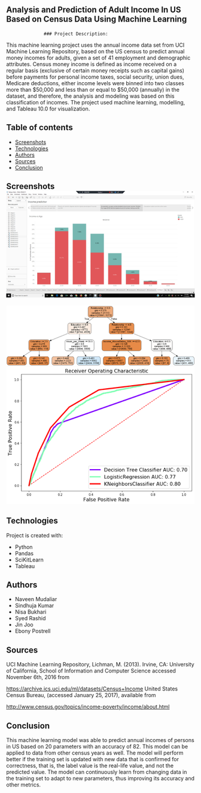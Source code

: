 ## Analysis and Prediction of Adult Income In US Based on Census Data Using Machine Learning  
                                  
				  ### Project Description:

This machine learning project uses the annual income data set from UCI Machine Learning
Repository, based on the US census to predict annual money incomes for
adults, given a set of 41 employment and demographic attributes.
Census money income is defined as income received on a regular basis (exclusive of certain
money receipts such as capital gains) before payments for personal income taxes, social security, union dues, Medicare deductions, either income levels were binned into two classes more than $50,000 and less than or equal to $50,000 (annually) in the dataset, and therefore, the analysis and modeling was based on this classification of incomes.
The project used machine learning, modelling, and Tableau 10.0 for visualization.


## Table of contents
* [Screenshots](#screenshots)
* [Technologies](#technologies)
* [Authors](#authors)
* [Sources](#sources)
* [Conclusion](#conclusion)


## Screenshots![Income_Age.jpg](Resources/Income_Age.jpg) 
![tree.png](Resources/tree.png) 
![AUC.png](Resources/AUC.png)
	
## Technologies
Project is created with:
* Python
* Pandas
* SciKitLearn
* Tableau

## Authors
* Naveen Mudaliar
* Sindhuja Kumar
* Nisa Bukhari
* Syed Rashid
* Jin Joo
* Ebony Postrell

## Sources
UCI Machine Learning Repository, Lichman, M. (2013). Irvine, CA: University of California,
School of Information and Computer Science accessed November 6th, 2016 from

https://archive.ics.uci.edu/ml/datasets/Census+Income
United States Census Bureau, (accessed January 25, 2017), available from

http://www.census.gov/topics/income-poverty/income/about.html 


## Conclusion
This machine learning model was able to predict annual incomes of persons in US based on
20 parameters with an accuracy of 82. This model can be applied to data from other census
years as well. The model will perform better if the training set is updated with new data that
is confirmed for correctness, that is, the label value is the real-life value, and not the predicted value. The model can continuously learn from changing data in the training set to adapt to new parameters, thus improving its accuracy and other metrics.

